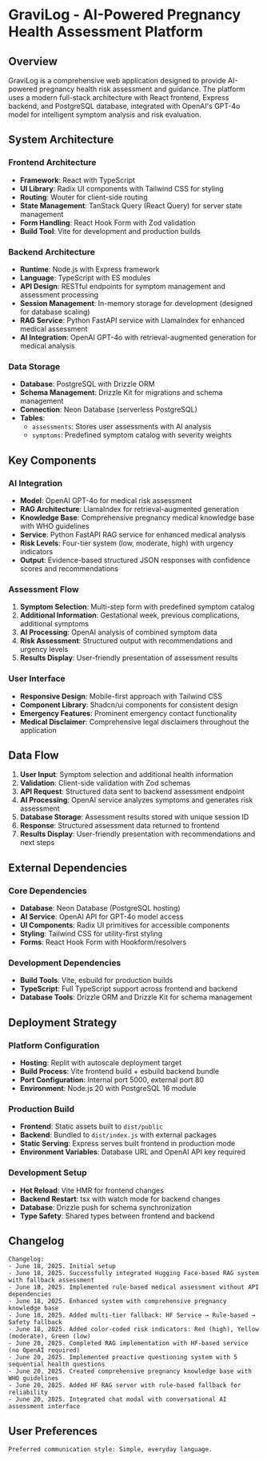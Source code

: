 # GraviLog - AI-Powered Pregnancy Health Assessment Platform

## Overview

GraviLog is a comprehensive web application designed to provide AI-powered pregnancy health risk assessment and guidance. The platform uses a modern full-stack architecture with React frontend, Express backend, and PostgreSQL database, integrated with OpenAI's GPT-4o model for intelligent symptom analysis and risk evaluation.

## System Architecture

### Frontend Architecture
- **Framework**: React with TypeScript
- **UI Library**: Radix UI components with Tailwind CSS for styling
- **Routing**: Wouter for client-side routing
- **State Management**: TanStack Query (React Query) for server state management
- **Form Handling**: React Hook Form with Zod validation
- **Build Tool**: Vite for development and production builds

### Backend Architecture
- **Runtime**: Node.js with Express framework
- **Language**: TypeScript with ES modules
- **API Design**: RESTful endpoints for symptom management and assessment processing
- **Session Management**: In-memory storage for development (designed for database scaling)
- **RAG Service**: Python FastAPI service with LlamaIndex for enhanced medical assessment
- **AI Integration**: OpenAI GPT-4o with retrieval-augmented generation for medical analysis

### Data Storage
- **Database**: PostgreSQL with Drizzle ORM
- **Schema Management**: Drizzle Kit for migrations and schema management
- **Connection**: Neon Database (serverless PostgreSQL)
- **Tables**: 
  - `assessments`: Stores user assessments with AI analysis
  - `symptoms`: Predefined symptom catalog with severity weights

## Key Components

### AI Integration
- **Model**: OpenAI GPT-4o for medical risk assessment
- **RAG Architecture**: LlamaIndex for retrieval-augmented generation
- **Knowledge Base**: Comprehensive pregnancy medical knowledge base with WHO guidelines
- **Service**: Python FastAPI RAG service for enhanced medical analysis
- **Risk Levels**: Four-tier system (low, moderate, high) with urgency indicators
- **Output**: Evidence-based structured JSON responses with confidence scores and recommendations

### Assessment Flow
1. **Symptom Selection**: Multi-step form with predefined symptom catalog
2. **Additional Information**: Gestational week, previous complications, additional symptoms
3. **AI Processing**: OpenAI analysis of combined symptom data
4. **Risk Assessment**: Structured output with recommendations and urgency levels
5. **Results Display**: User-friendly presentation of assessment results

### User Interface
- **Responsive Design**: Mobile-first approach with Tailwind CSS
- **Component Library**: Shadcn/ui components for consistent design
- **Emergency Features**: Prominent emergency contact functionality
- **Medical Disclaimer**: Comprehensive legal disclaimers throughout the application

## Data Flow

1. **User Input**: Symptom selection and additional health information
2. **Validation**: Client-side validation with Zod schemas
3. **API Request**: Structured data sent to backend assessment endpoint
4. **AI Processing**: OpenAI service analyzes symptoms and generates risk assessment
5. **Database Storage**: Assessment results stored with unique session ID
6. **Response**: Structured assessment data returned to frontend
7. **Results Display**: User-friendly presentation with recommendations and next steps

## External Dependencies

### Core Dependencies
- **Database**: Neon Database (PostgreSQL hosting)
- **AI Service**: OpenAI API for GPT-4o model access
- **UI Components**: Radix UI primitives for accessible components
- **Styling**: Tailwind CSS for utility-first styling
- **Forms**: React Hook Form with Hookform/resolvers

### Development Dependencies
- **Build Tools**: Vite, esbuild for production builds
- **TypeScript**: Full TypeScript support across frontend and backend
- **Database Tools**: Drizzle ORM and Drizzle Kit for schema management

## Deployment Strategy

### Platform Configuration
- **Hosting**: Replit with autoscale deployment target
- **Build Process**: Vite frontend build + esbuild backend bundle
- **Port Configuration**: Internal port 5000, external port 80
- **Environment**: Node.js 20 with PostgreSQL 16 module

### Production Build
- **Frontend**: Static assets built to `dist/public`
- **Backend**: Bundled to `dist/index.js` with external packages
- **Static Serving**: Express serves built frontend in production mode
- **Environment Variables**: Database URL and OpenAI API key required

### Development Setup
- **Hot Reload**: Vite HMR for frontend changes
- **Backend Restart**: tsx with watch mode for backend changes
- **Database**: Drizzle push for schema synchronization
- **Type Safety**: Shared types between frontend and backend

## Changelog

```
Changelog:
- June 18, 2025. Initial setup
- June 18, 2025. Successfully integrated Hugging Face-based RAG system with fallback assessment
- June 18, 2025. Implemented rule-based medical assessment without API dependencies
- June 18, 2025. Enhanced system with comprehensive pregnancy knowledge base
- June 18, 2025. Added multi-tier fallback: HF Service → Rule-based → Safety fallback
- June 18, 2025. Added color-coded risk indicators: Red (high), Yellow (moderate), Green (low)
- June 20, 2025. Completed RAG implementation with HF-based service (no OpenAI required)
- June 20, 2025. Implemented proactive questioning system with 5 sequential health questions
- June 20, 2025. Created comprehensive pregnancy knowledge base with WHO guidelines
- June 20, 2025. Added HF RAG server with rule-based fallback for reliability
- June 20, 2025. Integrated chat modal with conversational AI assessment interface
```

## User Preferences

```
Preferred communication style: Simple, everyday language.
```